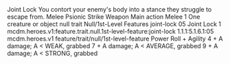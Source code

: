 <ability>
  <name>Joint Lock</name>
  <flavor>You contort your enemy&apos;s body into a stance they struggle to escape from.</flavor>
  <keywords>
    <keyword>Melee</keyword>
    <keyword>Psionic</keyword>
    <keyword>Strike</keyword>
    <keyword>Weapon</keyword>
  </keywords>
  <type>Main action</type>
  <distance>Melee 1</distance>
  <target>One creature or object</target>
  <metadata>
    <class>null</class>
    <feature_type>trait</feature_type>
    <file_dpath>Null/1st-Level Features</file_dpath>
    <item_id>joint-lock</item_id>
    <item_index>05</item_index>
    <item_name>Joint Lock</item_name>
    <level>1</level>
    <scc>mcdm.heroes.v1:feature.trait.null.1st-level-feature:joint-lock</scc>
    <scdc>1.1.1:5.1.6.1:05</scdc>
    <source>mcdm.heroes.v1</source>
    <type>feature/trait/null/1st-level-feature</type>
  </metadata>
  <effects>
    <effect type="roll">
      <roll>Power Roll + Agility</roll>
      <t1>4 + A damage; A &lt; WEAK, grabbed</t1>
      <t2>7 + A damage; A &lt; AVERAGE, grabbed</t2>
      <t3>9 + A damage; A &lt; STRONG, grabbed</t3>
    </effect>
  </effects>
</ability>
